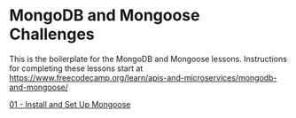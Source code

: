 # MongoDB and Mongoose Challenges

This is the boilerplate for the MongoDB and Mongoose lessons. Instructions for completing these lessons start at https://www.freecodecamp.org/learn/apis-and-microservices/mongodb-and-mongoose/

[01 - Install and Set Up Mongoose](https://github.com/Dyrits/MONGO-MONGOOSE/blob/gomix/01%20-%20Install%20and%20Set%20Up%20Mongoose.md)
